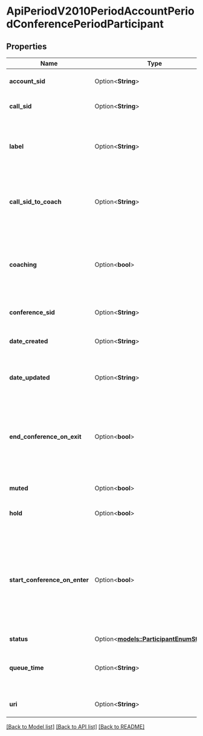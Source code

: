 # ApiPeriodV2010PeriodAccountPeriodConferencePeriodParticipant

## Properties

Name | Type | Description | Notes
------------ | ------------- | ------------- | -------------
**account_sid** | Option<**String**> | The SID of the [Account](https://www.twilio.com/docs/iam/api/account) that created the Participant resource. | [optional]
**call_sid** | Option<**String**> | The SID of the [Call](https://www.twilio.com/docs/voice/api/call-resource) the Participant resource is associated with. | [optional]
**label** | Option<**String**> | The user-specified label of this participant, if one was given when the participant was created. This may be used to fetch, update or delete the participant. | [optional]
**call_sid_to_coach** | Option<**String**> | The SID of the participant who is being `coached`. The participant being coached is the only participant who can hear the participant who is `coaching`. | [optional]
**coaching** | Option<**bool**> | Whether the participant is coaching another call. Can be: `true` or `false`. If not present, defaults to `false` unless `call_sid_to_coach` is defined. If `true`, `call_sid_to_coach` must be defined. | [optional]
**conference_sid** | Option<**String**> | The SID of the conference the participant is in. | [optional]
**date_created** | Option<**String**> | The date and time in GMT that the resource was created specified in [RFC 2822](https://www.ietf.org/rfc/rfc2822.txt) format. | [optional]
**date_updated** | Option<**String**> | The date and time in GMT that the resource was last updated specified in [RFC 2822](https://www.ietf.org/rfc/rfc2822.txt) format. | [optional]
**end_conference_on_exit** | Option<**bool**> | Whether the conference ends when the participant leaves. Can be: `true` or `false` and the default is `false`. If `true`, the conference ends and all other participants drop out when the participant leaves. | [optional]
**muted** | Option<**bool**> | Whether the participant is muted. Can be `true` or `false`. | [optional]
**hold** | Option<**bool**> | Whether the participant is on hold. Can be `true` or `false`. | [optional]
**start_conference_on_enter** | Option<**bool**> | Whether the conference starts when the participant joins the conference, if it has not already started. Can be: `true` or `false` and the default is `true`. If `false` and the conference has not started, the participant is muted and hears background music until another participant starts the conference. | [optional]
**status** | Option<[**models::ParticipantEnumStatus**](participant_enum_status.md)> |  | [optional]
**queue_time** | Option<**String**> | The wait time in milliseconds before participant's call is placed. Only available in the response to a create participant request. | [optional]
**uri** | Option<**String**> | The URI of the resource, relative to `https://api.twilio.com`. | [optional]

[[Back to Model list]](../README.md#documentation-for-models) [[Back to API list]](../README.md#documentation-for-api-endpoints) [[Back to README]](../README.md)


